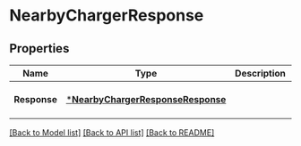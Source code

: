 # NearbyChargerResponse

## Properties
Name | Type | Description | Notes
------------ | ------------- | ------------- | -------------
**Response** | [***NearbyChargerResponseResponse**](NearbyChargerResponse_response.md) |  | [optional] [default to null]

[[Back to Model list]](../README.md#documentation-for-models) [[Back to API list]](../README.md#documentation-for-api-endpoints) [[Back to README]](../README.md)



